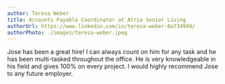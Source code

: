 ```yaml
---
author: Teresa Weber
title: Accounts Payable Coordinator at Atria Senior Living
authorUrl: https://www.linkedin.com/in/teresa-weber-8a734949/
authorPhoto: ./images/teresa-weber.jpeg
---
```

Jose has been a great hire! I can always count on him for any task and he has been multi-tasked throughout the office. He is very knowledgeable in his field and gives 100% on every project. I would highly recommend Jose to any future employer.